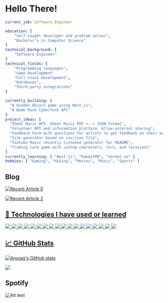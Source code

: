
  # Hello There!

  ```yaml
  current_job: Software Engineer

  education: [
      "Self-taught developer and problem solver",
      "Bachelor's in Computer Science"
  ]
  technical_background: [
      "Software Engineer"
  ]
  technical_fields: [
      "Programming languages",
      "Game Development"
      "Full-stack development",
      "Databases",
      "Third-party integrations"
  ]
  
  currently_building: [
    "A Hidden Object game using Next.js",
    "A Bomb Rush Cyberfunk API"
  ]
  project_ideas: [
    "Sheet Music API. Sheet Music PDF <--> JSON Format",
    "Volunteer API and information platform. Allow external sharing",
    "Feedback Form with questions for artists to get feedback on their works in progress",
    "Site generator based on csv/json file",
    "Youtube Music recently listened generator for README",
    "Trading card game with custom characters, lore, and locations"
  ]
  currently_learning: [ "Next.js", "RabbitMQ", "Socket.io" ]
  hobbies: [ "Gaming", "Hiking", "Movies", "Music", "Sports" ]
  ```

  ## Blog
<!-- <img src="https://github-read-medium-git-main.pahlevikun.vercel.app/latest?username=underwatertribes&theme=cobalt"/> -->
   <a target="_blank" href="https://github-readme-medium-recent-article.vercel.app/medium/@imantumorang/0"><img src="https://github-readme-medium-recent-article.vercel.app/medium/@underwatertribes/0" alt="Recent Article 0"> 

<a target="_blank" href="https://github-readme-medium-recent-article.vercel.app/medium/@imantumorang/2"><img src="https://github-readme-medium-recent-article.vercel.app/medium/@underwatertribes/1" alt="Recent Article 2"> 


  ## 🔧 Technologies I have used or learned
  ![](https://img.shields.io/badge/Editor-IntelliJ_IDEA-informational?style=flat&logo=intellij-idea&logoColor=white&color=2bbc8a)
  ![](https://img.shields.io/badge/Editor-VS_Code-informational?style=flat&logo=visual-studio-code&logoColor=white&color=2bbc8a)
  ![](https://img.shields.io/badge/Code-JavaScript-informational?style=flat&logo=javascript&logoColor=white&color=2bbc8a)
  ![](https://img.shields.io/badge/Code-Node_JS-informational?style=flat&logo=nodedotjs&logoColor=white&color=2bbc8a)
  ![](https://img.shields.io/badge/Code-Quarkus(Java)-informational?style=flat&logo=quarkus&logoColor=white&color=2bbc8a)
  ![](https://img.shields.io/badge/Code-Python-informational?style=flat&logo=python&logoColor=white&color=2bbc8a)
  ![](https://img.shields.io/badge/Code-React-informational?style=flat&logo=react&logoColor=white&color=2bbc8a)
  ![](https://img.shields.io/badge/Tools-Nest_JS-informational?style=flat&logo=nestjs&logoColor=white&color=2bbc8a)
  ![](https://img.shields.io/badge/Tools-Next_JS-informational?style=flat&logo=nestjs&logoColor=white&color=2bbc8a)
  ![](https://img.shields.io/badge/Tools-MongoDB-informational?style=flat&logo=mongodb&logoColor=white&color=2bbc8a)
  ![](https://img.shields.io/badge/Tools-ElasticSearch-informational?style=flat&logo=elasticsearch&logoColor=white&color=2bbc8a)
  ![](https://img.shields.io/badge/Tools-PostgreSQL-informational?style=flat&logo=postgresql&logoColor=white&color=2bbc8a)
  ![](https://img.shields.io/badge/Tools-Apache_Kafka-informational?style=flat&logo=apachekafka&logoColor=white&color=2bbc8a)
  ![](https://img.shields.io/badge/Tools-Grafana-informational?style=flat&logo=grafana&logoColor=white&color=2bbc8a)
  ![](https://img.shields.io/badge/Tools-Kibana-informational?style=flat&logo=kibana&logoColor=white&color=2bbc8a)
  ![](https://img.shields.io/badge/Tools-Jira-informational?style=flat&logo=jira&logoColor=white&color=2bbc8a)
  ![](https://img.shields.io/badge/Tools-Confluence-informational?style=flat&logo=confluence&logoColor=white&color=2bbc8a)
  ![](https://img.shields.io/badge/Cloud-Google_Cloud-informational?style=flat&logo=googlecloud&logoColor=white&color=2bbc8a)



  ## &#x1f4c8; GitHub Stats

  <!-- Github Stats -->
  [![Anurag's GitHub stats](https://github-readme-stats.vercel.app/api?username=razznblue&hide=stars&show_icons=true&theme=cobalt)](https://github.com/anuraghazra/github-readme-stats)

  <!-- Most Used Languages -->
  <a href="https://github.com/RazzNBlue/RazzNBlue">
    <img align="center" src="https://github-readme-stats.vercel.app/api/top-langs/?username=RazzNBlue&hide=java,html,tex&title_color=ffffff&text_color=c9cacc&icon_color=2bbc8a&bg_color=1d1f21&langs_count=3" />
  </a>



  ## Spotify

  <!-- ![Spotify Playlist](https://spotify-recently-played-readme.vercel.app/api?user=58xhvu3i5cgp5kyxztgtwmac1) -->
  ![Alt text](https://spotify-recently-played-readme.vercel.app/api?user=58xhvu3i5cgp5kyxztgtwmac1&count=5&width=500&unique=true)


  <!-- References -->
  <!-- Icons: https://simpleicons.org/ -->
  <!-- GitHub Stats: https://github.com/anuraghazra/github-readme-stats -->
  <!-- Shields: https://shields.io/ -->
  <!-- Awesome GitHub Profile README: https://github.com/abhisheknaiidu/awesome-github-profile-readme -->
  <!-- SPOTIFY on README https://github.com/JeffreyCA/spotify-recently-played-readme -->
